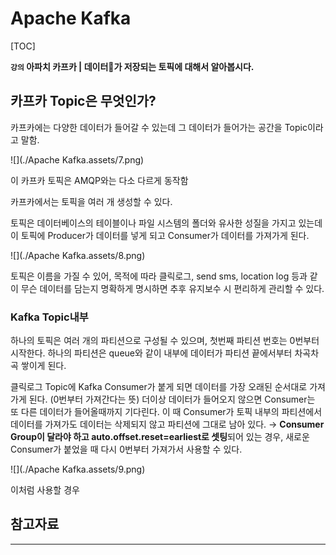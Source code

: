 # Apache Kafka

[TOC]

**`강의` 아파치 카프카 | 데이터💾가 저장되는 토픽에 대해서 알아봅시다.**

## 카프카 Topic은 무엇인가?

카프카에는 다양한 데이터가 들어갈 수 있는데 그 데이터가 들어가는 공간을 Topic이라고 말함.

![](./Apache Kafka.assets/7.png)

이 카프카 토픽은 AMQP와는 다소 다르게 동작함

카프카에서는 토픽을 여러 개 생성할 수 있다. 

토픽은 데이터베이스의 테이블이나 파일 시스템의 폴더와 유사한  성질을 가지고 있는데 이 토픽에 Producer가 데이터를 넣게 되고 Consumer가 데이터를 가져가게 된다.

![](./Apache Kafka.assets/8.png)

토픽은 이름을 가질 수 있어, 목적에 따라 클릭로그, send sms, location log 등과 같이 무슨 데이터를 담는지 명확하게 명시하면 추후 유지보수 시 편리하게 관리할 수 있다.



### Kafka Topic내부

하나의 토픽은 여러 개의 파티션으로 구성될 수 있으며, 첫번째 파티션 번호는 0번부터 시작한다.
하나의 파티션은 queue와 같이 내부에 데이터가 파티션 끝에서부터 차곡차곡 쌓이게 된다.

클릭로그 Topic에 Kafka Consumer가 붙게 되면 데이터를 가장 오래된 순서대로 가져가게 된다. (0번부터 가져간다는 뜻)
더이상 데이터가 들어오지 않으면 Consumer는 또 다른 데이터가 들어올때까지 기다린다.
이 때 Consumer가 토픽 내부의 파티션에서 데이터를 가져가도 데이터는 삭제되지 않고 파티션에 그대로 남아 있다.
→ **Consumer Group이 달라야 하고 auto.offset.reset=earliest로 셋팅**되어 있는 경우, 새로운 Consumer가 붙었을 때 다시 0번부터 가져가서 사용할 수 있다.

![](./Apache Kafka.assets/9.png)

이처럼 사용할 경우 







## 참고자료

[ 아파치 카프카 | 데이터💾가 저장되는 토픽에 대해서 알아봅시다. ]: http://





---

[^1]: 통신, 처리, 해석하는데 적합하도록 형식화된 표현(Syntax)
[^2]: 결합, 소프트웨어 모듈 간의 상호 의존 정도를 말함